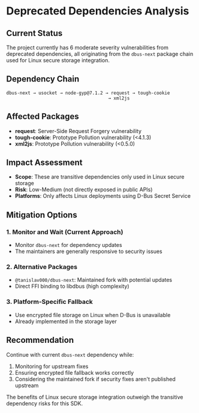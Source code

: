 # Deprecated Dependencies Analysis

## Current Status

The project currently has 6 moderate severity vulnerabilities from deprecated dependencies, all originating from the `dbus-next` package chain used for Linux secure storage integration.

## Dependency Chain

```
dbus-next → usocket → node-gyp@7.1.2 → request → tough-cookie
                                      → xml2js
```

## Affected Packages

- **request**: Server-Side Request Forgery vulnerability
- **tough-cookie**: Prototype Pollution vulnerability (<4.1.3)
- **xml2js**: Prototype Pollution vulnerability (<0.5.0)

## Impact Assessment

- **Scope**: These are transitive dependencies only used in Linux secure storage
- **Risk**: Low-Medium (not directly exposed in public APIs)
- **Platforms**: Only affects Linux deployments using D-Bus Secret Service

## Mitigation Options

### 1. Monitor and Wait (Current Approach)
- Monitor `dbus-next` for dependency updates
- The maintainers are generally responsive to security issues

### 2. Alternative Packages
- `@tanislav000/dbus-next`: Maintained fork with potential updates
- Direct FFI binding to libdbus (high complexity)

### 3. Platform-Specific Fallback
- Use encrypted file storage on Linux when D-Bus is unavailable
- Already implemented in the storage layer

## Recommendation

Continue with current `dbus-next` dependency while:
1. Monitoring for upstream fixes
2. Ensuring encrypted file fallback works correctly
3. Considering the maintained fork if security fixes aren't published upstream

The benefits of Linux secure storage integration outweigh the transitive dependency risks for this SDK.
